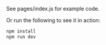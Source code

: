 See pages/index.js for example code.

Or run the following to see it in action:

``` bash
npm install
npm run dev
```

